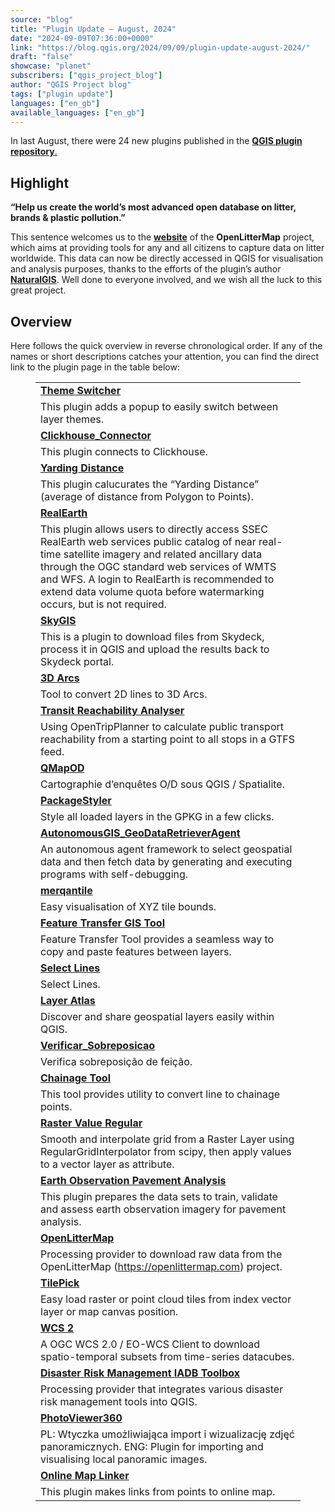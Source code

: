 ```yaml
---
source: "blog"
title: "Plugin Update – August, 2024"
date: "2024-09-09T07:36:00+0000"
link: "https://blog.qgis.org/2024/09/09/plugin-update-august-2024/"
draft: "false"
showcase: "planet"
subscribers: ["qgis_project_blog"]
author: "QGIS Project blog"
tags: ["plugin update"]
languages: ["en_gb"]
available_languages: ["en_gb"]
---
```


<p>In last August, there were 24 new plugins published in the <a href="https://plugins.qgis.org/plugins/"><strong>QGIS plugin repository</strong>.</a></p>



<h2 class="wp-block-heading">Highlight</h2>



<p><strong>&#8220;Help us create the world&#8217;s most advanced open database on litter, brands &amp; plastic pollution.&#8221;</strong></p>



<p>This sentence welcomes us to the <a href="https://openlittermap.com/"><strong>website</strong></a> of the <strong>OpenLitterMap</strong> project, which aims at providing tools for any and all citizens to capture data on litter worldwide. This data can now be directly accessed in QGIS for visualisation and analysis purposes, thanks to the efforts of the plugin&#8217;s author <strong><a href="https://plugins.qgis.org/plugins/author/NaturalGIS/">NaturalGIS</a></strong>. Well done to everyone involved, and we wish all the luck to this great project.</p>



<h2 class="wp-block-heading">Overview</h2>



<p>Here follows the quick overview in reverse chronological order. If any of the names or short descriptions catches your attention, you can find the direct link to the plugin page in the table below: </p>



<figure class="wp-block-table"><table class="has-fixed-layout"><tbody><tr><td><a href="https://plugins.qgis.org/plugins/theme_switcher/"><strong>Theme Switcher</strong></a></td></tr><tr><td>This plugin adds a popup to easily switch between layer themes.</td></tr><tr><td><a href="https://plugins.qgis.org/plugins/clickhouse_connector-main/"><strong>Clickhouse_Connector</strong></a></td></tr><tr><td>This plugin connects to Clickhouse.</td></tr><tr><td><a href="https://plugins.qgis.org/plugins/yarding_distance/"><strong>Yarding Distance</strong></a></td></tr><tr><td>This plugin calucurates the &#8220;Yarding Distance&#8221; (average of distance from Polygon to Points).</td></tr><tr><td><a href="https://plugins.qgis.org/plugins/realearth-main/"><strong>RealEarth</strong></a></td></tr><tr><td>This plugin allows users to directly access SSEC RealEarth web services public catalog of near real-time satellite imagery and related ancillary data through the OGC standard web services of WMTS and WFS. A login to RealEarth is recommended to extend data volume quota before watermarking occurs, but is not required.</td></tr><tr><td><a href="https://plugins.qgis.org/plugins/SkyDeck-QGIS-Plugin-master/"><strong>SkyGIS</strong></a></td></tr><tr><td>This is a plugin to download files from Skydeck, process it in QGIS and upload the results back to Skydeck portal.</td></tr><tr><td><a href="https://plugins.qgis.org/plugins/arc_3d/"><strong>3D Arcs</strong></a></td></tr><tr><td>Tool to convert 2D lines to 3D Arcs.</td></tr><tr><td><a href="https://plugins.qgis.org/plugins/transit_reachability_analyser/"><strong>Transit Reachability Analyser</strong></a></td></tr><tr><td>Using OpenTripPlanner to calculate public transport reachability from a starting point to all stops in a GTFS feed.</td></tr><tr><td><a href="https://plugins.qgis.org/plugins/qmapod/"><strong>QMapOD</strong></a></td></tr><tr><td>Cartographie d&#8217;enquêtes O/D sous QGIS / Spatialite.</td></tr><tr><td><a href="https://plugins.qgis.org/plugins/PackageStyler/"><strong>PackageStyler</strong></a></td></tr><tr><td>Style all loaded layers in the GPKG in a few clicks.</td></tr><tr><td><a href="https://plugins.qgis.org/plugins/AutonomousGIS_GeodataRetrieverAgent/"><strong>AutonomousGIS_GeoDataRetrieverAgent</strong></a></td></tr><tr><td>An autonomous agent framework to select geospatial data and then fetch data by generating and executing programs with self-debugging.</td></tr><tr><td><a href="https://plugins.qgis.org/plugins/merqantile/"><strong>merqantile</strong></a></td></tr><tr><td>Easy visualisation of XYZ tile bounds.</td></tr><tr><td><a href="https://plugins.qgis.org/plugins/featuretransfer/"><strong>Feature Transfer GIS Tool</strong></a></td></tr><tr><td>Feature Transfer Tool provides a seamless way to copy and paste features between layers.</td></tr><tr><td><a href="https://plugins.qgis.org/plugins/SelectLines/"><strong>Select Lines</strong></a></td></tr><tr><td>Select Lines.</td></tr><tr><td><a href="https://plugins.qgis.org/plugins/layeratlas/"><strong>Layer Atlas</strong></a></td></tr><tr><td>Discover and share geospatial layers easily within QGIS.</td></tr><tr><td><a href="https://plugins.qgis.org/plugins/verificar_sobreposicao/"><strong>Verificar_Sobreposicao</strong></a></td></tr><tr><td>Verifica sobreposição de feição.</td></tr><tr><td><a href="https://plugins.qgis.org/plugins/chainage_tool/"><strong>Chainage Tool</strong></a></td></tr><tr><td>This tool provides utility to convert line to chainage points.</td></tr><tr><td><a href="https://plugins.qgis.org/plugins/Raster-Value-Regular/"><strong>Raster Value Regular</strong></a></td></tr><tr><td>Smooth and interpolate grid from a Raster Layer using RegularGridInterpolator from scipy, then apply values to a vector layer as attribute.</td></tr><tr><td><a href="https://plugins.qgis.org/plugins/eo_pavement_analysis/"><strong>Earth Observation Pavement Analysis</strong></a></td></tr><tr><td>This plugin prepares the data sets to train, validate and assess earth observation imagery for pavement analysis.</td></tr><tr><td><a href="https://plugins.qgis.org/plugins/openlittermap/"><strong>OpenLitterMap</strong></a></td></tr><tr><td>Processing provider to download raw data from the OpenLitterMap (<a href="https://openlittermap.com" rel="nofollow">https://openlittermap.com</a>) project.</td></tr><tr><td><a href="https://plugins.qgis.org/plugins/TilePick/"><strong>TilePick</strong></a></td></tr><tr><td>Easy load raster or point cloud tiles from index vector layer or map canvas position.</td></tr><tr><td><a href="https://plugins.qgis.org/plugins/QgisWcs2Client/"><strong>WCS 2</strong></a></td></tr><tr><td>A OGC WCS 2.0 / EO-WCS Client to download spatio-temporal subsets from time-series datacubes.</td></tr><tr><td><a href="https://plugins.qgis.org/plugins/iadb_toolbox/"><strong>Disaster Risk Management IADB Toolbox</strong></a></td></tr><tr><td>Processing provider that integrates various disaster risk management tools into QGIS.</td></tr><tr><td><a href="https://plugins.qgis.org/plugins/PhotoViewer360/"><strong>PhotoViewer360</strong></a></td></tr><tr><td>PL: Wtyczka umożliwiająca import i wizualizację zdjęć panoramicznych. ENG: Plugin for importing and visualising local panoramic images.</td></tr><tr><td><a href="https://plugins.qgis.org/plugins/online_map_linker/"><strong>Online Map Linker</strong></a></td></tr><tr><td>This plugin makes links from points to online map.</td></tr></tbody></table></figure>
